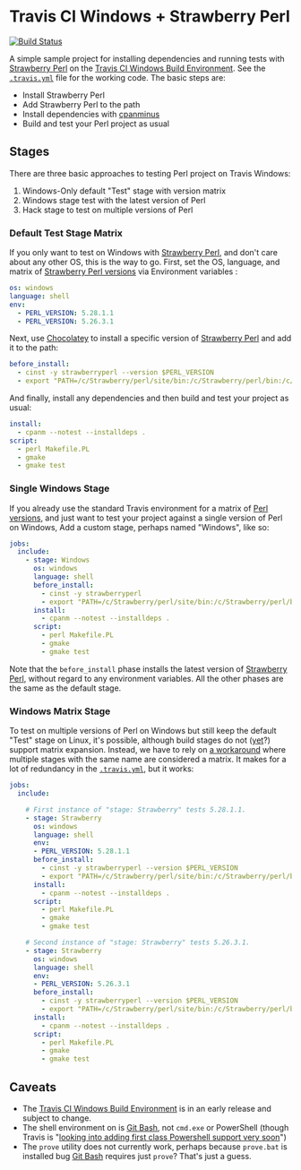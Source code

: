 Travis CI Windows + Strawberry Perl
===================================

[![Build Status](https://api.travis-ci.com/theory/winperl-travis.svg)](https://travis-ci.com/theory/winperl-travis)

A simple sample project for installing dependencies and running tests with
[Strawberry Perl] on the [Travis CI Windows Build Environment]. See the
[`.travis.yml`] file for the working code. The basic steps are:

*   Install Strawberry Perl
*   Add Strawberry Perl to the path
*   Install dependencies with [cpanminus]
*   Build and test your Perl project as usual

Stages
------

There are three basic approaches to testing  Perl project on Travis
Windows:

1.  Windows-Only default "Test" stage with version matrix
2.  Windows stage test with the latest version of Perl
3.  Hack stage to test on multiple versions of Perl

### Default Test Stage Matrix

If you only want to test on Windows with [Strawberry Perl], and don't care about
any other OS, this is the way to go. First, set the OS, language, and matrix of
[Strawberry Perl versions] via Environment variables :

``` yaml
os: windows
language: shell
env:
  - PERL_VERSION: 5.28.1.1
  - PERL_VERSION: 5.26.3.1
```

Next, use [Chocolatey] to install a specific version of [Strawberry Perl]
and add it to the path:

``` yaml
before_install:
  - cinst -y strawberryperl --version $PERL_VERSION
  - export "PATH=/c/Strawberry/perl/site/bin:/c/Strawberry/perl/bin:/c/Strawberry/c/bin:$PATH"
```

And finally, install any dependencies and then build and test your project as
usual:

``` yaml
install:
  - cpanm --notest --installdeps .
script:
  - perl Makefile.PL
  - gmake
  - gmake test
  ```

### Single Windows Stage

If you already use the standard Travis environment for a matrix of [Perl
versions], and just want to test your project against a single version of Perl
on Windows, Add a custom stage, perhaps named "Windows", like so:

``` yaml
jobs:
  include:
    - stage: Windows
      os: windows
      language: shell
      before_install:
        - cinst -y strawberryperl
        - export "PATH=/c/Strawberry/perl/site/bin:/c/Strawberry/perl/bin:/c/Strawberry/c/bin:$PATH"
      install:
        - cpanm --notest --installdeps .
      script:
        - perl Makefile.PL
        - gmake
        - gmake test
```

Note that the `before_install` phase installs the latest version of [Strawberry
Perl], without regard to any environment variables.  All the other phases are
the same as the default stage.

### Windows Matrix Stage

To test on multiple versions of Perl on Windows but still keep the default
"Test" stage on Linux, it's possible, although build stages do not ([yet]?)
support matrix expansion. Instead, we have to rely on [a workaround] where
multiple stages with the same name are considered a matrix. It makes for
a lot of redundancy in the [`.travis.yml`], but it works:

``` yaml
jobs:
  include:

    # First instance of "stage: Strawberry" tests 5.28.1.1.
    - stage: Strawberry
      os: windows
      language: shell
      env:
      - PERL_VERSION: 5.28.1.1
      before_install:
        - cinst -y strawberryperl --version $PERL_VERSION
        - export "PATH=/c/Strawberry/perl/site/bin:/c/Strawberry/perl/bin:/c/Strawberry/c/bin:$PATH"
      install:
        - cpanm --notest --installdeps .
      script:
        - perl Makefile.PL
        - gmake
        - gmake test

    # Second instance of "stage: Strawberry" tests 5.26.3.1.
    - stage: Strawberry
      os: windows
      language: shell
      env:
      - PERL_VERSION: 5.26.3.1
      before_install:
        - cinst -y strawberryperl --version $PERL_VERSION
        - export "PATH=/c/Strawberry/perl/site/bin:/c/Strawberry/perl/bin:/c/Strawberry/c/bin:$PATH"
      install:
        - cpanm --notest --installdeps .
      script:
        - perl Makefile.PL
        - gmake
        - gmake test
```

Caveats
-------

*   The [Travis CI Windows Build Environment] is in an early release and subject
    to change.
*   The shell environment on is [Git Bash], not `cmd.exe` or PowerShell (though
    Travis is "[looking into adding first class Powershell support very soon]")
*   The `prove` utility does not currently work, perhaps because `prove.bat` is
    installed bug [Git Bash] requires just `prove`? That's just a guess.

  [Strawberry Perl]: http://strawberryperl.com
  [Travis CI Windows Build Environment]: https://docs.travis-ci.com/user/reference/windows/
  [`.travis.yml`]: ./.travis.yml
  [Strawberry Perl versions]: https://chocolatey.org/packages/StrawberryPerl#versionhistory
  [cpanminus]: https://github.com/miyagawa/cpanminus
  [Chocolatey]: https://chocolatey.org
  [Perl versions]: https://docs.travis-ci.com/user/languages/perl/ "Travis CI: Building a Perl Project"
  [yet]: https://github.com/travis-ci/travis-ci/issues/8295 "Support Matrix expansion per-stage in Build Stages feature"
  [a workaround]: https://github.com/travis-ci/travis-ci/issues/8295#issuecomment-325044011
  [Git Bash]: https://gitforwindows.org
  [looking into adding first class Powershell support very soon]: https://docs.travis-ci.com/user/reference/windows/#powershell